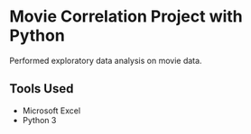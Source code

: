 # Movie Correlation Project with Python
Performed exploratory data analysis on movie data.
## Tools Used
* Microsoft Excel
* Python 3
